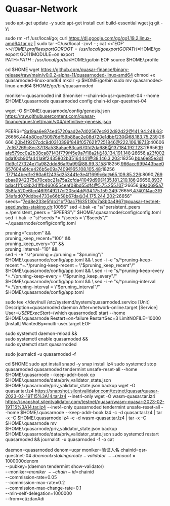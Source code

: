 # Quasar-Network


sudo apt-get update -y 
sudo apt-get install curl build-essential wget jq git -y;


sudo rm -rf /usr/local/go;
curl https://dl.google.com/go/go1.19.2.linux-amd64.tar.gz | sudo tar -C/usr/local -zxvf - ;
cat <<'EOF' >>$HOME/.profile
export GOROOT=/usr/local/go
export GOPATH=$HOME/go
export GO111MODULE=on
export PATH=$PATH:/usr/local/go/bin:$HOME/go/bin
EOF
source $HOME/.profile




cd $HOME
wget https://github.com/quasar-finance/binary-release/raw/main/v0.0.2-alpha-11/quasarnoded-linux-amd64
chmod +x quasarnoded-linux-amd64
mkdir -p $HOME/go/bin
sudo mv quasarnoded-linux-amd64 $HOME/go/bin/quasarnoded



moniker=<monikerAdi>
quasarnoded init $moniker --chain-id=qsr-questnet-04 --home $HOME/.quasarnode
quasarnoded config chain-id qsr-questnet-04



wget -O $HOME/.quasarnode/config/genesis.json https://raw.githubusercontent.com/quasar-finance/questnet/main/v04/definitive-genesis.json





PEERS="8a19aa6e874ed5720aad2e7d02567ec932d92d22@141.94.248.63:26656,444b80ce750976df59b88ac2e08d720e1dbbf230@68.183.75.239:26666,20b4f9207cdc9d0310399f848f057621f7251846@222.106.187.13:40606,7ef67269c8ec37ff8a538a5ae83ca670fd2da686@137.184.192.123:26656,19afe579cc0a2b38ca87143f779f45e9a7f18a2f@18.134.191.148:26656,a23f002bda10cb90fa441a9f2435802b35164441@38.146.3.203:18256,bba6e85e3d1f1d9c127324e71a982ddd86af9a99@88.99.3.158:18256,966acc999443bae0857604a9fce426b5e09a7409@65.108.105.48:18256 ,177144bed1e280a6f2435d253441e3e4f1699c6d@65.109.85.226:8090,769ebaa9942375e70cebc21a75a2cfda41049d99@135.181.210.186:26656,8937bdacf1f0c8b2d1ffb4606554eaf08bd55df4@5.75.255.107:26656,99a0695a7358fa520e6fcd46f91492f7cf205d4d@34.175.159.249:26656,47401f4ac3f934afad079ddbe4733e66b58b67da@34.175.244.202:26656"
seeds="7ed8e233e5fdb21bf70ac7f635130c7a8b0a4967@quasar-testnet-seed.swiss-staking.ch:10056"
sed -i.bak -e "s/^persistent_peers *=.*/persistent_peers = \"$PEERS\"/" $HOME/.quasarnode/config/config.toml
sed -i.bak -e "s/^seeds *=.*/seeds = \"$seeds\"/" ~/.quasarnode/config/config.toml




pruning="custom" && \
pruning_keep_recent="100" && \
pruning_keep_every="0" && \
pruning_interval="10" && \
sed -i -e "s/^pruning *=.*/pruning = \"$pruning\"/" $HOME/.quasarnode/config/app.toml && \
sed -i -e "s/^pruning-keep-recent *=.*/pruning-keep-recent = \"$pruning_keep_recent\"/" $HOME/.quasarnode/config/app.toml && \
sed -i -e "s/^pruning-keep-every *=.*/pruning-keep-every = \"$pruning_keep_every\"/" $HOME/.quasarnode/config/app.toml && \
sed -i -e "s/^pruning-interval *=.*/pruning-interval = \"$pruning_interval\"/" $HOME/.quasarnode/config/app.toml





sudo tee <<EOF >/dev/null /etc/systemd/system/quasarnoded.service
[Unit]
Description=quasarnoded daemon
After=network-online.target
[Service]
User=$USER
ExecStart=$(which quasarnoded) start --home $HOME/.quasarnode
Restart=on-failure
RestartSec=3
LimitNOFILE=10000
[Install]
WantedBy=multi-user.target
EOF



sudo systemctl daemon-reload && \
sudo systemctl enable quasarnoded && \
sudo systemctl start quasarnoded



sudo journalctl -u quasarnoded -f




cd $HOME
sudo apt install snapd -y
snap install lz4
sudo systemctl stop quasarnoded
quasarnoded tendermint unsafe-reset-all --home $HOME/.quasarnode --keep-addr-book
cp $HOME/.quasarnode/data/priv_validator_state.json $HOME/.quasarnode/priv_validator_state.json.backup
wget -O quasar.tar.lz4 https://snapshot.silentvalidator.com/testnet/quasar/quasar-2023-02-19T15%3A14.tar.lz4  --inet4-only
wget -O wasm-quasar.tar.lz4 https://snapshot.silentvalidator.com/testnet/quasar/wasm-quasar-2023-02-19T15%3A14.tar.lz4 --inet4-only
quasarnoded tendermint unsafe-reset-all --home $HOME/.quasarnode --keep-addr-book
lz4 -c -d quasar.tar.lz4  | tar -x -C $HOME/.quasarnode
lz4 -c -d wasm-quasar.tar.lz4  | tar -x -C $HOME/.quasarnode
mv $HOME/.quasarnode/priv_validator_state.json.backup $HOME/.quasarnode/data/priv_validator_state.json
sudo systemctl restart quasarnoded && journalctl -u quasarnoded -f -o cat





daemon=quasarnoded
denom=uqsr
moniker=验证人名
chainid=qsr-questnet-04
$daemon tx staking create-validator \
    --amount=1000000$denom \
    --pubkey=$($daemon tendermint show-validator) \
    --moniker=$moniker \
    --chain-id=$chainid \
    --commission-rate=0.05 \
    --commission-max-rate=0.2 \
    --commission-max-change-rate=0.1 \
    --min-self-delegation=1000000 \
    --from=cüzdanAdi
    
    
    
    
    


